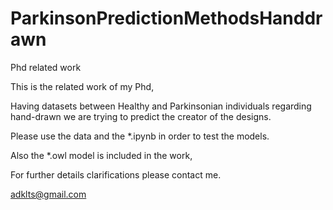 # ParkinsonPredictionMethodsHanddrawn
Phd related work

This is the related work of my Phd, 

Having datasets between Healthy and Parkinsonian individuals regarding hand-drawn we are trying to predict the creator of the designs. 

Please use the data and the *.ipynb in order to test the models. 

Also the *.owl model is included in the work,

For further details clarifications please contact me. 

adklts@gmail.com
